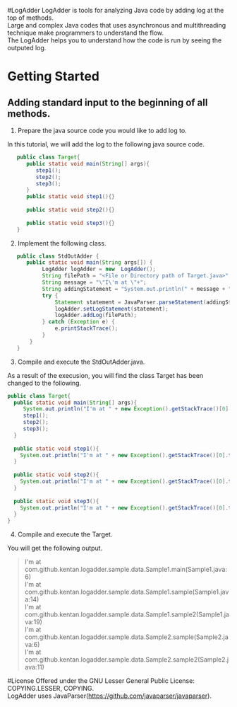 #LogAdder
LogAdder is tools for analyzing Java code by adding log at the top of methods. </br>
Large and complex Java codes that uses asynchronous and multithreading technique make programmers to understand the flow.</br>
The LogAdder helps you to understand how the code is run by seeing the outputed log.</br>

# Getting Started
## Adding standard input to the beginning of all methods.

1. Prepare the java source code you would like to add log to.

 In this tutorial, we will add the log to the following java source code.
 ```java
    public class Target{
       public static void main(String[] args){
          step1();
          step2();
          step3();
       }
       public static void step1(){}
        
       public static void step2(){}
       
       public static void step3(){}
    }
 ```
2. Implement the following class.

 ```java
    public class StdOutAdder {
       public static void main(String args[]) {
            LogAdder logAdder = new  LogAdder();
            String filePath = "<File or Directory path of Target.java>";
            String message = "\"I\'m at \"+";
            String addingStatement = "System.out.println(" + message + "new Exception().getStackTrace()[0].toString());";
            try {
                Statement statement = JavaParser.parseStatement(addingStatement);
                logAdder.setLogStatement(statement);
                logAdder.addLog(filePath);
            } catch (Exception e) {
                e.printStackTrace();
            }
        }
    }
 ```
3. Compile and execute the StdOutAdder.java.</br>

 As a result of the execusion, you will find the class Target has been changed to the following.
 ```java
public class Target{
   public static void main(String[] args){
      System.out.println("I'm at " + new Exception().getStackTrace()[0].toString());
      step1();
      step2();
      step3();
   }
    
   public static void step1(){
     System.out.println("I'm at " + new Exception().getStackTrace()[0].toString());
   }
    
   public static void step2(){
     System.out.println("I'm at " + new Exception().getStackTrace()[0].toString());
   }
    
   public static void step3(){
     System.out.println("I'm at " + new Exception().getStackTrace()[0].toString());
   }
}
 ```
4. Compile and execute the Target.

 You will get the following output.

>I'm at com.github.kentan.logadder.sample.data.Sample1.main(Sample1.java:6)</br>
>I'm at com.github.kentan.logadder.sample.data.Sample1.sample(Sample1.java:14)</br>
>I'm at com.github.kentan.logadder.sample.data.Sample1.sample2(Sample1.java:19)</br>
>I'm at com.github.kentan.logadder.sample.data.Sample2.sample(Sample2.java:6)</br>
>I'm at com.github.kentan.logadder.sample.data.Sample2.sample2(Sample2.java:11)</br>

#License
Offered under the GNU Lesser General Public License: COPYING.LESSER, COPYING.</br>
LogAdder uses JavaParser(https://github.com/javaparser/javaparser). </br>
